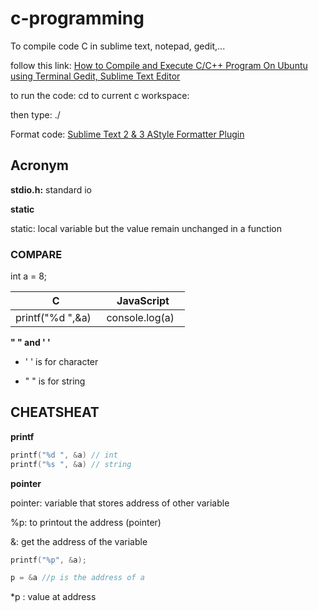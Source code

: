 # c-programming

To compile code C in sublime text, notepad, gedit,...

follow this link:
[How to Compile and Execute C/C++ Program On Ubuntu using Terminal Gedit, Sublime Text Editor](https://www.youtube.com/watch?v=QU8arxnpfhA)

to run the code: cd to current c workspace:

then type: ./<name of project>
 
Format code: [Sublime Text 2 & 3 AStyle Formatter Plugin](https://packagecontrol.io/packages/SublimeAStyleFormatter)
  
## Acronym

**stdio.h:** standard io


**static**

static: local variable but the value remain unchanged in a function

### COMPARE

int a = 8;

| C | JavaScript|
| ------- |:------:|
| printf("%d ",&a)    | console.log(a)    |

**" " and ' '**

* ' ' is for character

* " " is for string

## CHEATSHEAT

**printf**

`````c
printf("%d ", &a) // int
printf("%s ", &a) // string
`````

**pointer**

pointer: variable that stores address of other variable

%p: to printout the address (pointer)

&: get the address of the variable


`````c
printf("%p", &a);
`````


`````c
p = &a //p is the address of a
`````

*p : value at address
